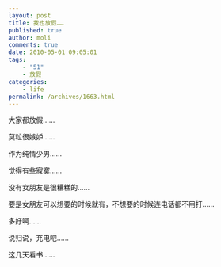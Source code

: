 ```yaml
---
layout: post
title: 我也放假……
published: true
author: moli
comments: true
date: 2010-05-01 09:05:01
tags:
    - "51"
    - 放假
categories:
    - life
permalink: /archives/1663.html
---
```

大家都放假……

莫粒很嫉妒……

作为纯情少男……

觉得有些寂寞……

没有女朋友是很糟糕的……

要是女朋友可以想要的时候就有，不想要的时候连电话都不用打……

多好啊……

说归说，充电吧……

这几天看书……